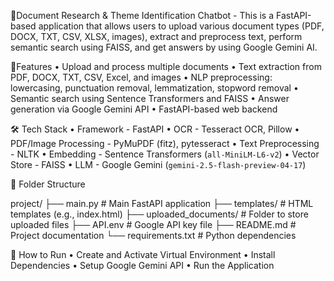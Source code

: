 📘Document Research & Theme Identification Chatbot - 
This is a FastAPI-based application that allows users to upload various document types (PDF, DOCX, TXT, CSV, XLSX, images), 
extract and preprocess text, perform semantic search using FAISS, and get answers by using Google Gemini AI.

🚀Features
•	Upload and process multiple documents
•	Text extraction from PDF, DOCX, TXT, CSV, Excel, and images
•	NLP preprocessing: lowercasing, punctuation removal, lemmatization, stopword removal
•	Semantic search using Sentence Transformers and FAISS
•	Answer generation via Google Gemini API
•	FastAPI-based web backend

🛠 Tech Stack
•	Framework - FastAPI
•	OCR - Tesseract OCR, Pillow
•	PDF/Image Processing - PyMuPDF (fitz), pytesseract
•	Text Preprocessing - NLTK
•	Embedding - Sentence Transformers (`all-MiniLM-L6-v2`)
•	Vector Store - FAISS
•	LLM - Google Gemini (`gemini-2.5-flash-preview-04-17`)

📁 Folder Structure

project/
  ├── main.py # Main FastAPI application
  ├── templates/ # HTML templates (e.g., index.html)
  ├── uploaded_documents/ # Folder to store uploaded files
  ├── API.env # Google API key file
  ├── README.md # Project documentation
  └── requirements.txt # Python dependencies
	 
🔧 How to Run
•	Create and Activate Virtual Environment
•	Install Dependencies
•	Setup Google Gemini API
•	Run the Application
